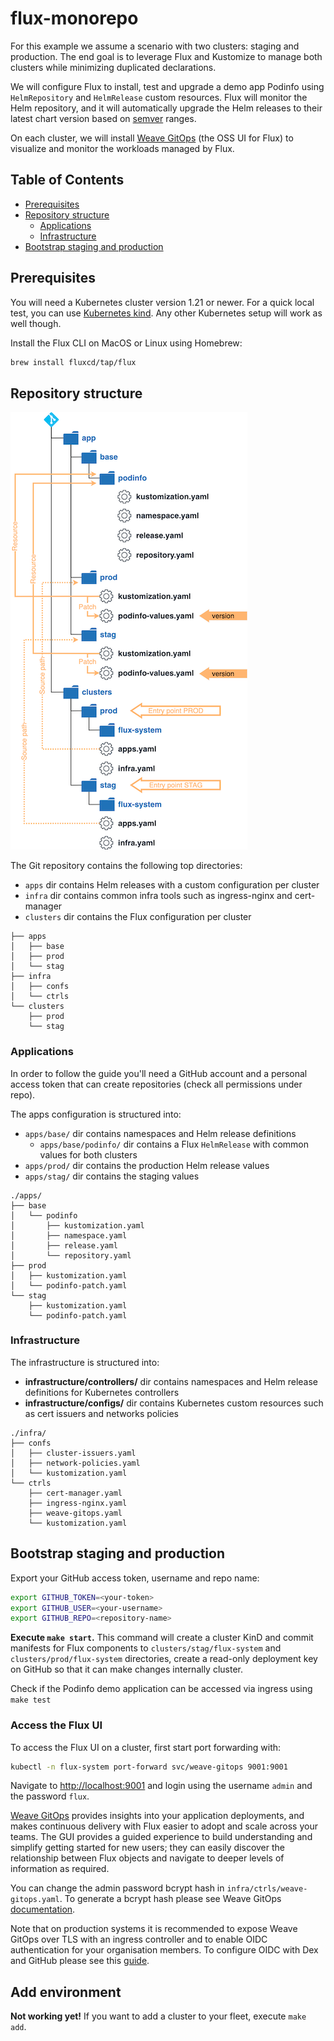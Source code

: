 # flux-monorepo

For this example we assume a scenario with two clusters: staging and production.
The end goal is to leverage Flux and Kustomize to manage both clusters while minimizing duplicated declarations.

We will configure Flux to install, test and upgrade a demo app Podinfo using `HelmRepository` and `HelmRelease` custom resources.
Flux will monitor the Helm repository, and it will automatically upgrade the Helm releases to their latest chart version based on [semver](https://semver.org/) ranges.

On each cluster, we will install [Weave GitOps](https://docs.gitops.weave.works/) (the OSS UI for Flux) to visualize and monitor the workloads managed by Flux.

## Table of Contents

- [Prerequisites](#prerequisites)
- [Repository structure](#repository-structure)
  - [Applications](#applications)
  - [Infrastructure](#infrastructure)
- [Bootstrap staging and production](#bootstrap-staging-and-production)

## Prerequisites

You will need a Kubernetes cluster version 1.21 or newer.
For a quick local test, you can use [Kubernetes kind](https://kind.sigs.k8s.io/docs/user/quick-start/).
Any other Kubernetes setup will work as well though.

Install the Flux CLI on MacOS or Linux using Homebrew:

```sh
brew install fluxcd/tap/flux
```

## Repository structure

![Repository structure](./assets/structure.png)

The Git repository contains the following top directories:

- `apps` dir contains Helm releases with a custom configuration per cluster
- `infra` dir contains common infra tools such as ingress-nginx and cert-manager
- `clusters` dir contains the Flux configuration per cluster

```
├── apps
│   ├── base
│   ├── prod 
│   └── stag
├── infra
│   ├── confs
│   └── ctrls
└── clusters
    ├── prod
    └── stag
```

### Applications

In order to follow the guide you'll need a GitHub account and a personal access token that can create repositories (check all permissions under repo).

The apps configuration is structured into:

- `apps/base/` dir contains namespaces and Helm release definitions
  - `apps/base/podinfo/` dir contains a Flux `HelmRelease` with common values for both clusters
- `apps/prod/` dir contains the production Helm release values
- `apps/stag/` dir contains the staging values

```
./apps/
├── base
│   └── podinfo
│       ├── kustomization.yaml
│       ├── namespace.yaml
│       ├── release.yaml
│       └── repository.yaml
├── prod
│   ├── kustomization.yaml
│   └── podinfo-patch.yaml
└── stag
    ├── kustomization.yaml
    └── podinfo-patch.yaml
```

### Infrastructure

The infrastructure is structured into:

- **infrastructure/controllers/** dir contains namespaces and Helm release definitions for Kubernetes controllers
- **infrastructure/configs/** dir contains Kubernetes custom resources such as cert issuers and networks policies

```
./infra/
├── confs
│   ├── cluster-issuers.yaml
│   ├── network-policies.yaml
│   └── kustomization.yaml
└── ctrls
    ├── cert-manager.yaml
    ├── ingress-nginx.yaml
    ├── weave-gitops.yaml
    └── kustomization.yaml
```

## Bootstrap staging and production

Export your GitHub access token, username and repo name:

```sh
export GITHUB_TOKEN=<your-token>
export GITHUB_USER=<your-username>
export GITHUB_REPO=<repository-name>
```

**Execute `make start`.** This command will create a cluster KinD and commit manifests for Flux components to `clusters/stag/flux-system` and `clusters/prod/flux-system` directories, create a read-only deployment key on GitHub so that it can make changes internally cluster.

Check if the Podinfo demo application can be accessed via ingress using `make test`

### Access the Flux UI

To access the Flux UI on a cluster, first start port forwarding with:

```sh
kubectl -n flux-system port-forward svc/weave-gitops 9001:9001
```

Navigate to <http://localhost:9001> and login using the username `admin` and the password `flux`.

[Weave GitOps](https://docs.gitops.weave.works/) provides insights into your application deployments,
and makes continuous delivery with Flux easier to adopt and scale across your teams.
The GUI provides a guided experience to build understanding and simplify getting started for new users;
they can easily discover the relationship between Flux objects and navigate to deeper levels of information as required.

You can change the admin password bcrypt hash in `infra/ctrls/weave-gitops.yaml`.
To generate a bcrypt hash please see Weave GitOps
[documentation](https://docs.gitops.weave.works/docs/configuration/securing-access-to-the-dashboard/#login-via-a-cluster-user-account).

Note that on production systems it is recommended to expose Weave GitOps over TLS with an ingress controller and
to enable OIDC authentication for your organisation members.
To configure OIDC with Dex and GitHub please see this [guide](https://docs.gitops.weave.works/docs/guides/setting-up-dex/).

## Add environment

**Not working yet!** If you want to add a cluster to your fleet, execute `make add`.
